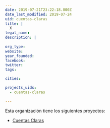 ```yaml
---
date: 2019-07-21T23:22:18.000Z
date_last_modified: 2019-07-24
uid: cuentas-claras
title: |
  X
legal_name: 
description: |
  
org_type: 
website: 
year_founded: 
facebook: 
twitter: 
tags:

cities: 

projects_uids:
  - cuentas-claras

---
```


Esta organización tiene los siguientes proyectos:

- [Cuentas Claras](/proyectos/cuentas-claras)
